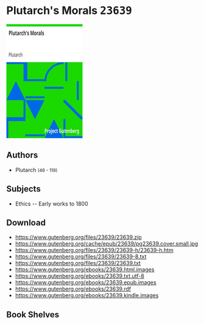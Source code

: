 # Plutarch's Morals <kbd>23639</kbd>

![](./cover.medium.jpg "")

## Authors


 - Plutarch <small>(46 - 119)</small>

## Subjects


 - Ethics -- Early works to 1800

## Download


 - https://www.gutenberg.org/files/23639/23639.zip
 - https://www.gutenberg.org/cache/epub/23639/pg23639.cover.small.jpg
 - https://www.gutenberg.org/files/23639/23639-h/23639-h.htm
 - https://www.gutenberg.org/files/23639/23639-8.txt
 - https://www.gutenberg.org/files/23639/23639.txt
 - https://www.gutenberg.org/ebooks/23639.html.images
 - https://www.gutenberg.org/ebooks/23639.txt.utf-8
 - https://www.gutenberg.org/ebooks/23639.epub.images
 - https://www.gutenberg.org/ebooks/23639.rdf
 - https://www.gutenberg.org/ebooks/23639.kindle.images

## Book Shelves


